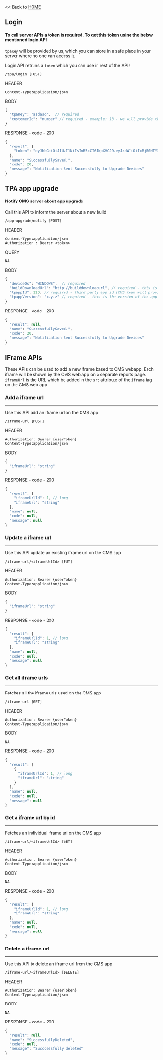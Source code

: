 << Back to [HOME](README.md)

## Login

#### To call server APIs a token is required. To get this token using the below mentioned login API

`tpaKey` will be provided by us, which you can store in a safe place in your server where no one can access it.

Login API retruns a `token` which you can use in rest of the APIs 

    /tpa/login [POST]
    
HEADER

    Content-Type:application/json
    
BODY
```javascript
{
  "tpaKey": "asdasd",  // required
  "customerId": "number" // required - example: 13 - we will provide this value and it will remain fixed
}
```

RESPONSE - code - 200
```javascript
{
  "result": {
    "token": "eyJhbGciOiJIUzI1NiIsInR5cCI6IkpXVCJ9.eyJzdWIiOiIxMjM0NTY3ODkwIiwibmFtZSI6IkpvaG4gRG9lIiwiaWF0IjoxNTE2MjM5MDIyfQ.SflKxwRJSMeKKF2QT4fwpMeJf36POk6yJV_adQssw5c"
  },
  "name": "SuccessfullySaved.",
  "code": 20,
  "message": "Notification Sent Successfully to Upgrade Devices"
}
```

## TPA app upgrade

#### Notify CMS server about app upgrade

Call this API to inform the server about a new build

    /app-upgrade/notify [POST]

HEADER

    Content-Type:application/json
    Authorization : Bearer <token>

QUERY

    NA

BODY
```javascript
{
  "deviceOs": "WINDOWS",  // required
  "buildDownloadUrl": "http://builddownloadurl", // required - this is the link to download the zip file of your application
  "tpappId": 123, // required - third party app id (CMS team will provide one ID which will be final and you can always use that one
  "tpappVersion": "x.y.z" // required - this is the version of the app that you are updating to
}
```

RESPONSE - code - 200
```javascript
{
  "result": null,
  "name": "SuccessfullySaved.",
  "code": 20,
  "message": "Notification Sent Successfully to Upgrade Devices"
}
```

## IFrame APIs

These APIs can be used to add a new iframe based to CMS webapp. Each iframe will be shown by the CMS web app on a separate reports page. `iframeUrl` is the URL which be added in the `src` attribute of the `iframe` tag on the CMS web app

### Add a iframe url
--------------------

Use this API add an iframe url on the CMS app

    /iframe-url [POST]

HEADER

    Authorization: Bearer {userToken} 
    Content-Type:application/json

BODY
```javascript
{
  "iframeUrl": "string"
}
```

RESPONSE - code - 200
```javascript
{
  "result": {
    "iframeUrlId": 1, // long
    "iframeUrl": "string"
  },
  "name": null,
  "code": null,
  "message": null
}
```

### Update a iframe url
-----------------------

Use this API update an existing iframe url on the CMS app

    /iframe-url/<iframeUrlId> [PUT]

HEADER

    Authorization: Bearer {userToken} 
    Content-Type:application/json

BODY
```javascript
{
  "iframeUrl": "string"
}
```

RESPONSE - code - 200
```javascript
{
  "result": {
    "iframeUrlId": 1, // long
    "iframeUrl": "string"
  },
  "name": null,
  "code": null,
  "message": null
}
```

### Get all iframe urls
-----------------------

Fetches all the iframe urls used on the CMS app

    /iframe-url [GET]

HEADER

    Authorization: Bearer {userToken} 
    Content-Type:application/json

BODY

    NA

RESPONSE - code - 200
```javascript
{
  "result": [
    {
      "iframeUrlId": 1, // long
      "iframeUrl": "string"
    }
  ],
  "name": null,
  "code": null,
  "message": null
}
```

### Get a iframe url by id
--------------------------

Fetches an individual iframe url on the CMS app

    /iframe-url/<iframeUrlId> [GET]

HEADER

    Authorization: Bearer {userToken} 
    Content-Type:application/json

BODY

    NA

RESPONSE - code - 200
```javascript
{
  "result": {
    "iframeUrlId": 1, // long
    "iframeUrl": "string"
  },
  "name": null,
  "code": null,
  "message": null
}
```

### Delete a iframe url
-----------------------

Use this API to delete an iframe url from the CMS app

    /iframe-url/<iframeUrlId> [DELETE]

HEADER

    Authorization: Bearer {userToken} 
    Content-Type:application/json

BODY

    NA

RESPONSE - code - 200
```javascript
{
  "result": null,
  "name": "SuccessfullyDeleted",
  "code": null,
  "message": "Succcessfully deleted"
}
```

